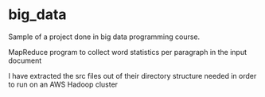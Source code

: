# big_data

Sample of a project done in big data programming course.

MapReduce program to collect word statistics per paragraph in the input document

I have extracted the src files out of their directory structure needed in order to run on an AWS Hadoop cluster
